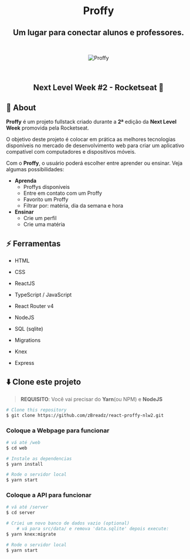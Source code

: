 <h1 align="center">
    <strong>Proffy</strong>
    <br>
  <h2 align="center">Um lugar para conectar alunos e professores.</h2>
    <br>
    <p align="center"><img src="https://i.ibb.co/TvhGw9Z/Group-11.png" alt="Proffy"></p>
    <br>
    <h2 align="center">
        Next Level Week #2 - Rocketseat 🚀
    </h2>
</h1>

## 📢 About

**Proffy** é um projeto fullstack criado durante a **2ª** edição da **Next Level Week** promovida pela Rocketseat.

O objetivo deste projeto é colocar em prática as melhores tecnologias disponíveis no mercado de desenvolvimento web para criar um aplicativo compatível com computadores e dispositivos móveis.

Com o **Proffy**, o usuário poderá escolher entre aprender ou ensinar. Veja algumas possibilidades:

* **Aprenda**
    * Proffys disponíveis
    * Entre em contato com um Proffy
    * Favorito um Proffy
    * Filtrar por: matéria, dia da semana e hora
* **Ensinar**
    * Crie um perfil
    * Crie uma matéria


## ⚡ Ferramentas

* HTML

* CSS

* ReactJS

* TypeScript / JavaScript

* React Router v4

* NodeJS

* SQL (sqlite)

* Migrations

* Knex

* Express

  

  

## ⬇️ Clone este projeto

> **REQUISITO**: Você vai precisar do **Yarn**(ou NPM) e **NodeJS**

```bash
# Clone this repository
$ git clone https://github.com/zBreadz/react-proffy-nlw2.git
```

### Coloque a Webpage para funcionar

```bash
# vá até /web
$ cd web

# Instale as dependencias
$ yarn install

# Rode o servidor local
$ yarn start
```

### Coloque a API para funcionar

```bash
# vá até /server
$ cd server

# Criei um novo banco de dados vazio (optional)
	# vá para src/data/ e remova 'data.sqlite' depois execute:
$ yarn knex:migrate

# Rode o servidor local
$ yarn start
```
